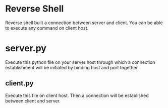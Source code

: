 # Reverse Shell

Reverse shell built a connection between server and client. You can be able to execute any command on client host.

# server.py

Execute this python file on your server host through which a connection establishment will be initiated by binding host and port together.

## client.py

Execute this file on client host. Then a connection will be established between client and server. 